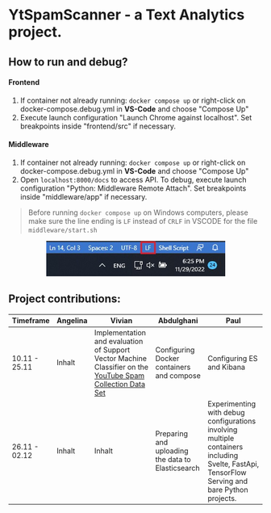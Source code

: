 # YtSpamScanner - a Text Analytics project.

## How to run and debug?

#### Frontend

1.  If container not already running: `docker compose up` 
    or right-click on docker-compose.debug.yml in **VS-Code** and choose "Compose Up"
2.  Execute launch configuration "Launch Chrome against localhost". Set breakpoints inside "frontend/src" if necessary.

#### Middleware

1.  If container not already running: `docker compose up` 
    or right-click on docker-compose.debug.yml in **VS-Code** and choose "Compose Up"
2.  Open `localhost:8000/docs` to access API. To debug, execute launch configuration "Python: Middleware Remote Attach". Set breakpoints inside "middleware/app" if necessary.

> Before running `docker compose up` on Windows computers, please make sure the line ending is `LF` instead of `CRLF` in VSCODE for the file `middleware/start.sh`


<p align="center">
  <img src="./images/LF_settings.jpg" />
</p>
<!-- ![alt text](./images/LF_settings.jpg) -->




## Project contributions:

Timeframe       | Angelina  | Vivian    | Abdulghani                                               | Paul
--------        | --------  | --------  | -------                                                  | ------
10.11 - 25.11   | Inhalt    | Implementation and evaluation of Support Vector Machine Classifier on the [YouTube Spam Collection Data Set](https://archive.ics.uci.edu/ml/datasets/YouTube+Spam+Collection#)     | Configuring Docker containers and compose                | Configuring ES and Kibana
26.11 - 02.12   | Inhalt    | Inhalt    | Preparing and uploading the data to Elasticsearch        | Experimenting with debug configurations involving multiple containers including Svelte, FastApi, TensorFlow Serving and bare Python projects.
